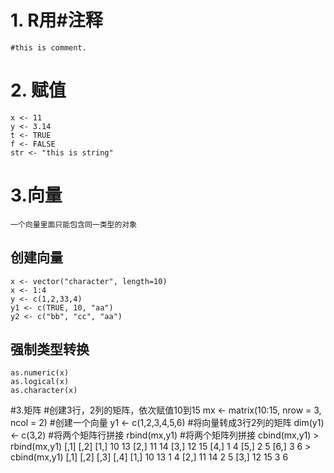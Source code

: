 # 1. R用#注释
    #this is comment.

# 2. 赋值
    x <- 11
    y <- 3.14
    t <- TRUE
    f <- FALSE
    str <- "this is string"

# 3.向量
    一个向量里面只能包含同一类型的对象
## 创建向量
    x <- vector("character", length=10)
    x <- 1:4
    y <- c(1,2,33,4)
    y1 <- c(TRUE, 10, "aa")
    y2 <- c("bb", "cc", "aa")

## 强制类型转换
    as.numeric(x)
    as.logical(x)
    as.character(x)
#3.矩阵
    #创建3行，2列的矩阵，依次赋值10到15
    mx <- matrix(10:15, nrow = 3, ncol = 2)
    #创建一个向量
    y1 <- c(1,2,3,4,5,6)
    #将向量转成3行2列的矩阵
    dim(y1) <- c(3,2)
    #将两个矩阵行拼接
    rbind(mx,y1)
    #将两个矩阵列拼接
    cbind(mx,y1)
    > rbind(mx,y1)
         [,1] [,2]
    [1,]   10   13
    [2,]   11   14
    [3,]   12   15
    [4,]    1    4
    [5,]    2    5
    [6,]    3    6
    > cbind(mx,y1)
         [,1] [,2] [,3] [,4]
    [1,]   10   13    1    4
    [2,]   11   14    2    5
    [3,]   12   15    3    6
